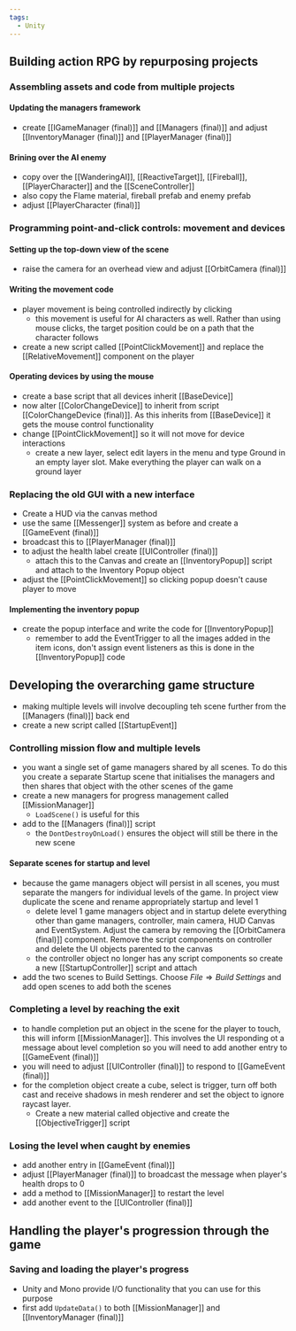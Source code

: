 ```yaml
---
tags:
  - Unity
---
```

## Building action RPG by repurposing projects
### Assembling assets and code from multiple projects
#### Updating the managers framework
- create [[IGameManager (final)]] and [[Managers (final)]] and adjust [[InventoryManager (final)]] and [[PlayerManager (final)]]
#### Brining over the AI enemy
- copy over the [[WanderingAI]], [[ReactiveTarget]], [[Fireball]], [[PlayerCharacter]] and the [[SceneController]]
- also copy the Flame material, fireball prefab and enemy prefab
- adjust [[PlayerCharacter (final)]]
### Programming point-and-click controls: movement and devices
#### Setting up the top-down view of the scene
- raise the camera for an overhead view and adjust [[OrbitCamera (final)]]
#### Writing the movement code
- player movement is being controlled indirectly by clicking
	- this movement is useful for AI characters as well. Rather than using mouse clicks, the target position could be on a path that the character follows
- create a new script called [[PointClickMovement]] and replace the [[RelativeMovement]] component on the player
#### Operating devices by using the mouse
- create a base script that all devices inherit [[BaseDevice]]
- now alter [[ColorChangeDevice]] to inherit from script [[ColorChangeDevice (final)]]. As this inherits from [[BaseDevice]] it gets the mouse control functionality
- change [[PointClickMovement]] so it will not move for device interactions
	- create a new layer, select edit layers in the menu and type Ground in an empty layer slot. Make everything the player can walk on a ground layer
### Replacing the old GUI with a new interface
- Create a HUD via the canvas method
- use the same [[Messenger]] system as before and create a [[GameEvent (final)]]
- broadcast this to [[PlayerManager (final)]]
- to adjust the health label create [[UIController (final)]]
	- attach this to the Canvas and create an [[InventoryPopup]] script and attach to the Inventory Popup object
- adjust the [[PointClickMovement]] so clicking popup doesn't cause player to move
#### Implementing the inventory popup
- create the popup interface and write the code for [[InventoryPopup]]
	- remember to add the EventTrigger to all the images added in the item icons, don't assign event listeners as this is done in the [[InventoryPopup]] code
## Developing the overarching game structure
- making multiple levels will involve decoupling teh scene further from the [[Managers (final)]] back end
- create a new script called [[StartupEvent]]
### Controlling mission flow and multiple levels
- you want a single set of game managers shared by all scenes. To do this you create a separate Startup scene that initialises the managers and then shares that object with the other scenes of the game
- create a new managers for progress management called [[MissionManager]]
	- `LoadScene()` is useful for this
- add to the [[Managers (final)]] script
	- the `DontDestroyOnLoad()` ensures the object will still be there in the new scene
#### Separate scenes for startup and level
- because the game managers object will persist in all scenes, you must separate the mangers for individual levels of the game. In project view duplicate the scene and rename appropriately startup and level 1
	- delete level 1 game managers object and in startup delete everything other than game managers, controller, main camera, HUD Canvas and EventSystem. Adjust the camera by removing the [[OrbitCamera (final)]] component. Remove the script components on controller and delete the UI objects parented to the canvas
	- the controller object no longer has any script components so create a new [[StartupController]] script and attach
- add the two scenes to Build Settings. Choose $File \Rightarrow Build \; Settings$ and add open scenes to add both the scenes 
### Completing a level by reaching the exit
- to handle completion put an object in the scene for the player to touch, this will inform [[MissionManager]]. This involves the UI responding ot a message about level completion so you will need to add another entry to [[GameEvent (final)]]
- you will need to adjust [[UIController (final)]] to respond to [[GameEvent (final)]]
- for the completion object create a cube, select is trigger, turn off both cast and receive shadows in mesh renderer and set the object to ignore raycast layer.
	- Create a new material called objective and create the [[ObjectiveTrigger]] script
### Losing the level when caught by enemies
- add another entry in [[GameEvent (final)]]
- adjust [[PlayerManager (final)]] to broadcast the message when player's health drops to 0
- add a method to [[MissionManager]] to restart the level
- add another event to the [[UIController (final)]]
## Handling the player's progression through the game
### Saving and loading the player's progress
- Unity and Mono provide I/O functionality that you can use for this purpose
- first add `UpdateData()` to both [[MissionManager]] and [[InventoryManager (final)]]